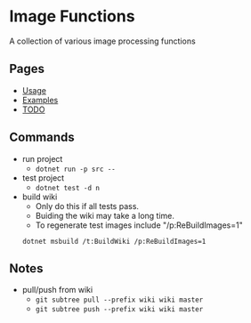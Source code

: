 # Image Functions #
A collection of various image processing functions

## Pages ##
* [Usage](../../wiki/usage)
* [Examples](../../wiki/examples)
* [TODO](../../wiki/todo)

## Commands ##
* run project
  * ```dotnet run -p src --```
* test project
  * ```dotnet test -d n```
* build wiki
  * Only do this if all tests pass.
  * Buiding the wiki may take a long time.
  * To regenerate test images include "/p:ReBuildImages=1"
  ```
  dotnet msbuild /t:BuildWiki /p:ReBuildImages=1
  ```

## Notes ##
* pull/push from wiki
  * ```git subtree pull --prefix wiki wiki master```
  * ```git subtree push --prefix wiki wiki master```
